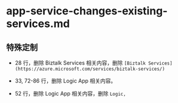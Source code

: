 # app-service-changes-existing-services.md

## 特殊定制

* 28 行，删除 Biztalk Services 相关内容，删除 `[Biztalk Services](https://azure.microsoft.com/services/biztalk-services/)`

* 33, 72-86 行，删除 Logic App 相关内容。

* 52 行，删除 Logic App 相关内容，删除 `Logic,`
